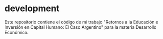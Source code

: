 # development

Este repositorio contiene el código de mi trabajo "Retornos a la Educación e Inversión en Capital Humano: El Caso Argentino" para la materia Desarrollo Económico. 

